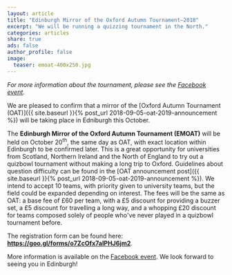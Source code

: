 ```yaml
---
layout: article
title: "Edinburgh Mirror of the Oxford Autumn Tournament–2018"
excerpt: "We will be running a quizzing tournament in the North."
categories: articles
share: true
ads: false
author_profile: false
image:
  teaser: emoat-400x250.jpg
---
```


*For more information about the tournament, please see the [Facebook event](https://www.facebook.com/events/827394727384647/).*

We are pleased to confirm that a mirror of the [Oxford Autumn Tournament (OAT)]({{ site.baseurl }}{% post_url 2018-09-05-oat-2019-announcement %}) will be taking place in Edniburgh this October.

The **Edinburgh Mirror of the Oxford Autumn Tournament (EMOAT)** will be held on October 20<sup>th</sup>, the same day as OAT, with exact location within Edinburgh to be confirmed later. This is a great opportunity for universities from Scotland, Northern Ireland and the North of England to try out a quizbowl tournament without making a long trip to Oxford. Guidelines about question difficulty can be found in the [OAT announcement post]({{ site.baseurl }}{% post_url 2018-09-05-oat-2019-announcement %}). We intend to accept 10 teams, with priority given to university teams, but the field could be expanded depending on interest. The fees will be the same as OAT: a base fee of £60 per team, with a £5 discount for providing a buzzer set, a £5 discount for travelling a long way, and a whopping £20 discount for teams composed solely of people who've never played in a quizbowl tournament before.

The registration form can be found here: **<https://goo.gl/forms/o7ZcOfx7aIPHJ6jm2>**.

More information is available on the [Facebook event](https://www.facebook.com/events/827394727384647/). We look forward to seeing you in Edinburgh!
